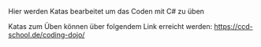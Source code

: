 Hier werden Katas bearbeitet um das Coden mit C# zu üben

Katas zum Üben können über folgendem Link erreicht werden: https://ccd-school.de/coding-dojo/

